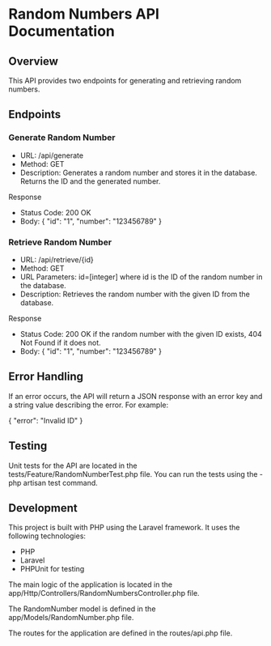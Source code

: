 # Random Numbers API Documentation

## Overview
This API provides two endpoints for generating and retrieving random numbers.

## Endpoints

### Generate Random Number

- URL: /api/generate
- Method: GET
- Description: Generates a random number and stores it in the database. Returns the ID and the generated number.

Response

- Status Code: 200 OK
- Body:
{
    "id": "1",
    "number": "123456789"
}

### Retrieve Random Number

- URL: /api/retrieve/{id}
- Method: GET
- URL Parameters: id=[integer] where id is the ID of the random number in the database.
- Description: Retrieves the random number with the given ID from the database.

Response

- Status Code: 200 OK if the random number with the given ID exists, 404 Not Found if it does not.
- Body:
{
    "id": "1",
    "number": "123456789"
}

## Error Handling

If an error occurs, the API will return a JSON response with an error key and a string value describing the error. For example:

{
    "error": "Invalid ID"
}

## Testing

Unit tests for the API are located in the tests/Feature/RandomNumberTest.php file. You can run the tests using the - php artisan test command.  

## Development

This project is built with PHP using the Laravel framework. It uses the following technologies:  

- PHP
- Laravel
- PHPUnit for testing

The main logic of the application is located in the app/Http/Controllers/RandomNumbersController.php file. 

The RandomNumber model is defined in the app/Models/RandomNumber.php file. 

The routes for the application are defined in the routes/api.php file.
